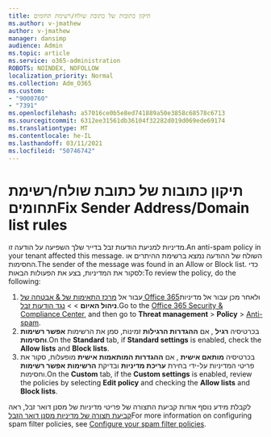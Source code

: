 ```yaml
---
title: תיקון כתובות של כתובת שולח/רשימת תחומים
ms.author: v-jmathew
author: v-jmathew
manager: dansimp
audience: Admin
ms.topic: article
ms.service: o365-administration
ROBOTS: NOINDEX, NOFOLLOW
localization_priority: Normal
ms.collection: Adm_O365
ms.custom:
- "9000760"
- "7391"
ms.openlocfilehash: a57016ce0b5e8ed741889a50e3858c68578c6713
ms.sourcegitcommit: 6312ee31561db36104f32282d019d069ede69174
ms.translationtype: MT
ms.contentlocale: he-IL
ms.lasthandoff: 03/11/2021
ms.locfileid: "50746742"
---
```

# <a name="fix-sender-addressdomain-list-rules"></a><span data-ttu-id="4a354-102">תיקון כתובות של כתובת שולח/רשימת תחומים</span><span class="sxs-lookup"><span data-stu-id="4a354-102">Fix Sender Address/Domain list rules</span></span>

<span data-ttu-id="4a354-103">מדיניות למניעת הודעות זבל בדייר שלך השפיעה על הודעה זו.</span><span class="sxs-lookup"><span data-stu-id="4a354-103">An anti-spam policy in your tenant affected this message.</span></span> <span data-ttu-id="4a354-104">השולח של ההודעה נמצא ברשימת ההיתרים או החסימות.</span><span class="sxs-lookup"><span data-stu-id="4a354-104">The sender of the message was found in an Allow or Block list.</span></span> <span data-ttu-id="4a354-105">כדי לסקור את המדיניות, בצע את הפעולות הבאות:</span><span class="sxs-lookup"><span data-stu-id="4a354-105">To review the policy, do the following:</span></span>

1. <span data-ttu-id="4a354-106">עבור אל [מרכז התאימות של & אבטחה של Office 365](https://go.microsoft.com/fwlink/p/?linkid=2077143)ולאחר מכן עבור אל מדיניות **ניהול האיום**  >    >  [נגד הודעות זבל](https://go.microsoft.com/fwlink/?linkid=2101518).</span><span class="sxs-lookup"><span data-stu-id="4a354-106">Go to the [Office 365 Security & Compliance Center](https://go.microsoft.com/fwlink/p/?linkid=2077143), and then go to **Threat management** > **Policy** > [Anti-spam](https://go.microsoft.com/fwlink/?linkid=2101518).</span></span>
2. <span data-ttu-id="4a354-107">בכרטיסיה **רגיל** , אם **ההגדרות הרגילות** זמינות, סמן את הרשימות **אפשר רשימות** **וחסימות**.</span><span class="sxs-lookup"><span data-stu-id="4a354-107">On the **Standard** tab, if **Standard settings** is enabled, check the **Allow lists** and **Block lists**.</span></span>
3. <span data-ttu-id="4a354-108">בכרטיסיה **מותאם אישית** , אם **ההגדרות המותאמות אישית** מופעלות, סקור את פריטי המדיניות על-ידי בחירת **עריכת מדיניות** ובדיקת **הרשימות** **אפשר רשימות** וחסימות.</span><span class="sxs-lookup"><span data-stu-id="4a354-108">On the **Custom** tab, if the **Custom settings** is enabled, review the policies by selecting **Edit policy** and checking the **Allow lists** and **Block lists**.</span></span>

<span data-ttu-id="4a354-109">לקבלת מידע נוסף אודות קביעת התצורה של פריטי מדיניות של מסנן דואר זבל, ראה [קביעת תצורה של מדיניות מסנן דואר הזבל](https://go.microsoft.com/fwlink/?linkid=2101431)</span><span class="sxs-lookup"><span data-stu-id="4a354-109">For more information on configuring spam filter policies, see [Configure your spam filter policies](https://go.microsoft.com/fwlink/?linkid=2101431).</span></span>
